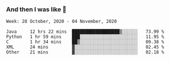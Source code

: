  ### And then I was like 🥱
<!--
**Mat2ja/Mat2ja** is a ✨ _special_ ✨ repository because its `README.md` (this file) appears on your GitHub profile.

Here are some ideas to get you started:

- 🔭 I’m currently working on ...
- 🌱 I’m currently learning ...
- 👯 I’m looking to collaborate on ...
- 🤔 I’m looking for help with ...
- 💬 Ask me about ...
- 📫 How to reach me: ...
- 😄 Pronouns: ...
- ⚡ Fun fact: ...
-->

<!--START_SECTION:waka-->
```text
Week: 28 October, 2020 - 04 November, 2020

Java     12 hrs 22 mins  ██████████████████▒░░░░░░   73.99 % 
Python   1 hr 59 mins    ███░░░░░░░░░░░░░░░░░░░░░░   11.95 % 
C        1 hr 34 mins    ██▒░░░░░░░░░░░░░░░░░░░░░░   09.38 % 
XML      24 mins         ▓░░░░░░░░░░░░░░░░░░░░░░░░   02.45 % 
Other    21 mins         ▓░░░░░░░░░░░░░░░░░░░░░░░░   02.18 % 
```
<!--END_SECTION:waka-->
